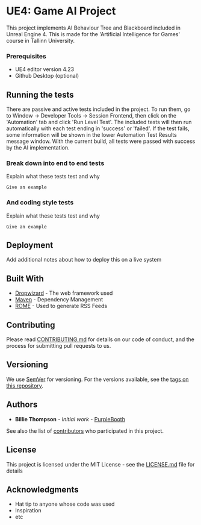 # UE4: Game AI Project

This project implements AI Behaviour Tree and Blackboard included in Unreal Engine 4. This is made for the 'Artificial Intelligence for Games' course in Tallinn University.

### Prerequisites

 - UE4 editor version 4.23
 - Github Desktop (optional)

## Running the tests

There are passive and active tests included in the project. To run them, go to Window -> Developer Tools -> Session Frontend, then click on the 'Automation' tab and click 'Run Level Test'. The included tests will then run automatically with each test ending in 'success' or 'failed'. If the test fails, some information will be shown in the lower Automation Test Results message window.
With the current build, all tests were passed with success by the AI implementation.

### Break down into end to end tests

Explain what these tests test and why

```
Give an example
```

### And coding style tests

Explain what these tests test and why

```
Give an example
```

## Deployment

Add additional notes about how to deploy this on a live system

## Built With

* [Dropwizard](http://www.dropwizard.io/1.0.2/docs/) - The web framework used
* [Maven](https://maven.apache.org/) - Dependency Management
* [ROME](https://rometools.github.io/rome/) - Used to generate RSS Feeds

## Contributing

Please read [CONTRIBUTING.md](https://gist.github.com/PurpleBooth/b24679402957c63ec426) for details on our code of conduct, and the process for submitting pull requests to us.

## Versioning

We use [SemVer](http://semver.org/) for versioning. For the versions available, see the [tags on this repository](https://github.com/your/project/tags). 

## Authors

* **Billie Thompson** - *Initial work* - [PurpleBooth](https://github.com/PurpleBooth)

See also the list of [contributors](https://github.com/your/project/contributors) who participated in this project.

## License

This project is licensed under the MIT License - see the [LICENSE.md](LICENSE.md) file for details

## Acknowledgments

* Hat tip to anyone whose code was used
* Inspiration
* etc


